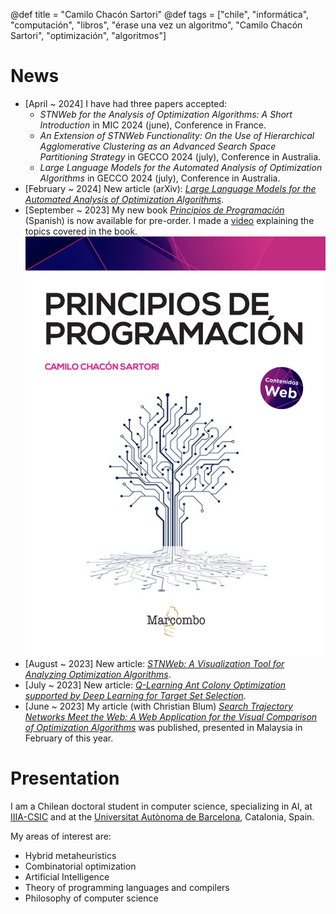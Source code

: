 @def title = "Camilo Chacón Sartori"
@def tags = ["chile", "informática", "computación", "libros", "érase una vez un algoritmo", "Camilo Chacón Sartori", "optimización", "algoritmos"]

# News
- [April ~ 2024] I have had three papers accepted:
    - *STNWeb for the Analysis of Optimization Algorithms: A Short Introduction* in MIC 2024 (june), Conference in France.
    - *An Extension of STNWeb Functionality: On the Use of Hierarchical Agglomerative Clustering as an Advanced Search Space Partitioning Strategy* in GECCO 2024 (july), Conference in Australia.
    - *Large Language Models for the Automated Analysis of Optimization Algorithms* in GECCO 2024 (july), Conference in Australia.
- [February ~ 2024] New article (arXiv): [*Large Language Models for the Automated Analysis of Optimization Algorithms*](https://arxiv.org/abs/2402.08472).
- [September ~ 2023] My new book [*Principios de Programación*](https://camilocs.substack.com/p/nuevo-libro-principios-de-programacion) (Spanish) is now available for pre-order. I made a [video](https://youtu.be/YoSpgu90H9Y?si=sJUDpp--Ka0QlkvS) explaining the topics covered in the book.
![Principios de Programación](/assets/libro3.png)
- [August ~ 2023] New article: [*STNWeb: A Visualization Tool for Analyzing Optimization Algorithms*](https://www.sciencedirect.com/science/article/pii/S2665963823000957).
- [July ~ 2023] New article: [*Q-Learning Ant Colony Optimization supported by Deep Learning for Target Set Selection*](https://dl.acm.org/doi/10.1145/3583131.3590396).
- [June ~ 2023] My article (with Christian Blum) [*Search Trajectory Networks Meet the Web: A Web Application for the Visual Comparison of Optimization Algorithms*](https://dl.acm.org/doi/10.1145/3587828.3587843) was published, presented in Malaysia in February of this year.

# Presentation

I am a Chilean doctoral student in computer science, specializing in AI, at [IIIA-CSIC](https://www.iiia.csic.es/en-us/people/person/?person_id=161) and at the [Universitat Autònoma de Barcelona](https://www.uab.cat), Catalonia, Spain.

My areas of interest are:

* Hybrid metaheuristics
* Combinatorial optimization
* Artificial Intelligence
* Theory of programming languages and compilers
* Philosophy of computer science
